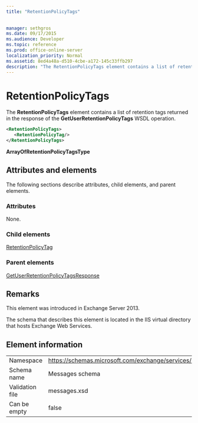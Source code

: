 ```yaml
---
title: "RetentionPolicyTags"
 
 
manager: sethgros
ms.date: 09/17/2015
ms.audience: Developer
ms.topic: reference
ms.prod: office-online-server
localization_priority: Normal
ms.assetid: 8ed4a48a-d510-4cbe-a172-145c33ffb297
description: "The RetentionPolicyTags element contains a list of retention tags returned in the response of the GetUserRetentionPolicyTags WSDL operation."
---
```


# RetentionPolicyTags

The **RetentionPolicyTags** element contains a list of retention tags returned in the response of the **GetUserRetentionPolicyTags** WSDL operation. 
  
```XML
<RetentionPolicyTags>
   <RetentionPolicyTag/>
</RetentionPolicyTags>
```

 **ArrayOfRetentionPolicyTagsType**
## Attributes and elements

The following sections describe attributes, child elements, and parent elements.
  
### Attributes

None.
  
### Child elements

[RetentionPolicyTag](retentionpolicytag.md)
  
### Parent elements

[GetUserRetentionPolicyTagsResponse](getuserretentionpolicytagsresponse.md)
  
## Remarks

This element was introduced in Exchange Server 2013.
  
The schema that describes this element is located in the IIS virtual directory that hosts Exchange Web Services.
  
## Element information

|||
|:-----|:-----|
|Namespace  <br/> |https://schemas.microsoft.com/exchange/services/2006/messages  <br/> |
|Schema name  <br/> |Messages schema  <br/> |
|Validation file  <br/> |messages.xsd  <br/> |
|Can be empty  <br/> |false  <br/> |
   

